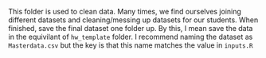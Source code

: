 This folder is used to clean data. Many times, we find ourselves joining different datasets and cleaning/messing up datasets for our students. When finished, save the final dataset one folder up. By this, I mean save the data in the equivilant of `hw_template` folder. I recommend naming the dataset as `Masterdata.csv` but the key is that this name matches the value in `inputs.R`
